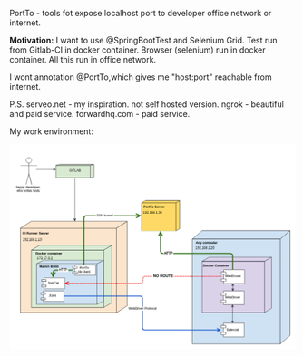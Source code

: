 PortTo - tools fot expose localhost port to developer office network or internet.

**Motivation:** I  want to use @SpringBootTest and Selenium Grid. 
Test run  from Gitlab-CI in docker container. Browser (selenium)  run in docker container.
All this run in office network. 

I wont annotation @PortTo,which gives me "host:port" reachable from internet.

P.S. 
serveo.net - my inspiration. not self hosted version.
ngrok - beautiful and paid service. 
forwardhq.com - paid service. 

My work environment:

![deployment](deployment.png)